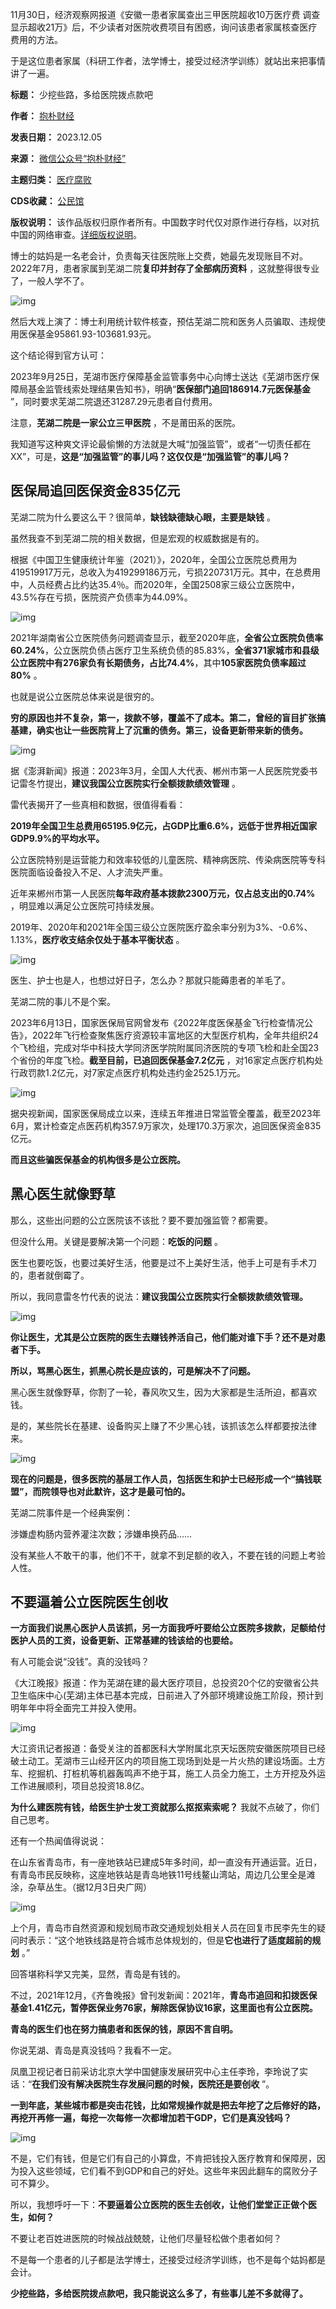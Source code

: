 11月30日，经济观察网报道《安徽一患者家属查出三甲医院超收10万医疗费 调查显示超收21万》后，不少读者对医院收费项目有困惑，询问该患者家属核查医疗费用的方法。


于是这位患者家属（科研工作者，法学博士，接受过经济学训练）就站出来把事情讲了一遍。




**标题：** 少挖些路，多给医院拨点款吧  

**作者：** [抱朴财经](https://chinadigitaltimes.net/space/抱朴财经)  

**发表日期：** 2023.12.05  

**来源：** [微信公众号“抱朴财经”](https://web.archive.org/web/20231205154234/https://mp.weixin.qq.com/s?__biz=MzA4MjMzNjMxNg==&mid=2650278625&idx=1&sn=8f9337d08dcaed391a5a68f05d480e30&chksm=878be5b2b0fc6ca4e4ff8b0035860dab1242bcf56001be5b2c142569deec2adf9d4bdd5052de)  

**主题归类：** [医疗腐败](https://chinadigitaltimes.net/space/医疗腐败)  

**CDS收藏：** [公民馆](https://chinadigitaltimes.net/space/%E5%85%AC%E6%B0%91%E9%A6%86)  

**版权说明：** 该作品版权归原作者所有。中国数字时代仅对原作进行存档，以对抗中国的网络审查。[详细版权说明](https://chinadigitaltimes.net/chinese/copyright)。


博士的姑妈是一名老会计，负责每天往医院账上交费，她最先发现账目不对。2022年7月，患者家属到芜湖二院**复印并封存了全部病历资料** ，这就整得很专业了，一般人学不了。


![img](https://chinadigitaltimes.net/chinese/files/2023/12/post-702918-656f44e2396a1.)


然后大戏上演了：博士利用统计软件核查，预估芜湖二院和医务人员骗取、违规使用医保基金95861.93-103681.93元。


这个结论得到官方认可：


2023年9月25日，芜湖市医疗保障基金监管事务中心向博士送达《芜湖市医疗保障局基金监管线索处理结果告知书》，明确“**医保部门追回186914.7元医保基金** ”，同时要求芜湖二院退还31287.29元患者自付费用。


注意，**芜湖二院是一家公立三甲医院** ，不是莆田系的医院。


我知道写这种爽文评论最偷懒的方法就是大喊“加强监管”，或者“一切责任都在XX”，可是，**这是“加强监管”的事儿吗？这仅仅是“加强监管”的事儿吗？** 


医保局追回医保资金835亿元
--------------


芜湖二院为什么要这么干？很简单，**缺钱缺德缺心眼，主要是缺钱** 。


虽然我查不到芜湖二院的相关数据，但是宏观的权威数据是有的。


根据《中国卫生健康统计年鉴（2021）》，2020年，全国公立医院总费用为419519917万元，总收入为419299186万元，亏损220731万元。其中，在总费用中，人员经费占比约达35.4％。而2020年，全国2508家三级公立医院中，43.5%存在亏损，医院资产负债率为44.09%。


![img](https://chinadigitaltimes.net/chinese/files/2023/12/post-702918-656f44e256c0d.)


2021年湖南省公立医院债务问题调查显示，截至2020年底，**全省公立医院负债率60.24%**，公立医院负债占医疗卫生系统负债的85.83%，**全省371家城市和县级公立医院中有276家负有长期债务，占比74.4%**，其中**105家医院负债率超过80%** 。


也就是说公立医院总体来说是很穷的。


**穷的原因也并不复杂，第一，拨款不够，覆盖不了成本。第二，曾经的盲目扩张搞基建，确实也让一些医院背上了沉重的债务。第三，设备更新带来新的债务。** 


![img](https://chinadigitaltimes.net/chinese/files/2023/12/post-702918-656f44e27975b.)


据《澎湃新闻》报道：2023年3月，全国人大代表、郴州市第一人民医院党委书记雷冬竹提出，**建议我国公立医院实行全额拨款绩效管理** 。


雷代表揭开了一些真相和数据，很值得看看：


**2019年全国卫生总费用65195.9亿元，占GDP比重6.6%，远低于世界相近国家GDP9.9%的平均水平。** 


公立医院特别是运营能力和效率较低的儿童医院、精神病医院、传染病医院等专科医院面临设备投入不足、人才流失严重。


近年来郴州市第一人民医院**每年政府基本拨款2300万元，仅占总支出的0.74%** ，明显难以满足公立医院可持续发展。


2019年、2020年和2021年全国三级公立医院医疗盈余率分别为3%、-0.6%、1.13%，**医疗收支结余仅处于基本平衡状态** 。


![img](https://chinadigitaltimes.net/chinese/files/2023/12/post-702918-656f44e29c733.)


医生、护士也是人，也想过好日子，怎么办？那就只能薅患者的羊毛了。


芜湖二院的事儿不是个案。


2023年6月13日，国家医保局官网曾发布《2022年度医保基金飞行检查情况公告》，2022年飞行检查聚焦医疗资源较丰富地区的大型医疗机构，全年共组织24个飞检组，完成对华中科技大学同济医学院附属同济医院的专项飞检和赴全国23个省份的年度飞检。**截至目前，已追回医保基金7.2亿元** ，对16家定点医疗机构处行政罚款1.2亿元，对7家定点医疗机构处违约金2525.1万元。


![img](https://chinadigitaltimes.net/chinese/files/2023/12/post-702918-656f44e2c05af.)


据央视新闻，国家医保局成立以来，连续五年推进日常监管全覆盖，截至2023年6月，累计检查定点医药机构357.9万家次，处理170.3万家次，追回医保资金835亿元。


**而且这些骗医保基金的机构很多是公立医院。** 


黑心医生就像野草
--------


那么，这些出问题的公立医院该不该批？要不要加强监管？都需要。


但没什么用。关键是要解决第一个问题：**吃饭的问题** 。


医生也要吃饭，也要过美好生活，他要是过不上美好生活，他手上可是有手术刀的，患者就倒霉了。


所以，我同意雷冬竹代表的说法：**建议我国公立医院实行全额拨款绩效管理。** 


![img](https://chinadigitaltimes.net/chinese/files/2023/12/post-702918-656f44e2db8ad.)


**你让医生，尤其是公立医院的医生去赚钱养活自己，他们能对谁下手？还不是对患者下手。** 


**所以，骂黑心医生，抓黑心院长是应该的，可是解决不了问题。** 


黑心医生就像野草，你割了一轮，春风吹又生，因为大家都是生活所迫，都喜欢钱。


是的，某些院长在基建、设备购买上赚了不少黑心钱，该抓该怎么样都要按法律来。


![img](https://chinadigitaltimes.net/chinese/files/2023/12/post-702918-656f44e303525.)


**现在的问题是，很多医院的基层工作人员，包括医生和护士已经形成一个“搞钱联盟”，而院领导也对此默许，这才是最可怕的。** 


芜湖二院事件是一个经典案例：


涉嫌虚构肠内营养灌注次数；涉嫌串换药品……


没有某些人不敢干的事，他们不干，就拿不到足额的收入，不要在钱的问题上考验人性。


不要逼着公立医院医生创收
------------


**一方面我们说黑心医护人员该抓，另一方面我呼吁要给公立医院多拨款，足额给付医护人员的工资，设备更新、正常基建的钱该给的也要给。** 


有人可能会说“没钱”。真的没钱吗？


《大江晚报》报道：作为芜湖在建的最大医疗项目，总投资20个亿的安徽省公共卫生临床中心(芜湖)主体已基本完成，日前进入了外部环境建设施工阶段，预计到明年年中将全面完工并投入使用。


![img](https://chinadigitaltimes.net/chinese/files/2023/12/post-702918-656f44e330916.)


大江资讯记者报道：备受关注的首都医科大学附属北京天坛医院安徽医院项目已经破土动工。芜湖市三山经开区内的项目施工现场到处是一片火热的建设场面。土方车、挖掘机、打桩机等机器轰鸣声不绝于耳，施工人员全力施工，土方开挖及外运工作进展顺利，项目总投资18.8亿。


**为什么建医院有钱，给医生护士发工资就那么抠抠索索呢？** 我就不点破了，你们自己思考。


还有一个热闻值得说说：


在山东省青岛市，有一座地铁站已建成5年多时间，却一直没有开通运营。近日，有青岛市民反映称，这座地铁站是青岛地铁11号线鳌山湾站，周边几公里全是滩涂，杂草丛生。（据12月3日央广网）


![img](https://chinadigitaltimes.net/chinese/files/2023/12/post-702918-656f44e354f4b.)


上个月，青岛市自然资源和规划局市政交通规划处相关人员在回复市民李先生的疑问时表示：“这个地铁线路是符合城市总体规划的，但是**它也进行了适度超前的规划** 。”


回答堪称科学又完美，显然，青岛是有钱的。


不过，2021年12月，《齐鲁晚报》曾刊发新闻：2021年，**青岛市追回和扣拨医保基金1.41亿元，暂停医保业务76家，解除医保协议16家，这里面也有公立医院。** 


**青岛的医生们也在努力搞患者和医保的钱，原因不言自明。** 


你说芜湖、青岛是真没钱吗？我看不一定。


凤凰卫视记者日前采访北京大学中国健康发展研究中心主任李玲，李玲说了实话：“**在我们没有解决医院生存发展问题的时候，医院还是要创收** ”。


**一到年底，某些城市都是突击花钱，比如常规操作就是把去年挖了之后修好的路，再挖开再修一遍，每挖一次每修一次都增加若干GDP，它们是真没钱吗？** 


![img](https://chinadigitaltimes.net/chinese/files/2023/12/post-702918-656f44e377e92.)


不是，它们有钱，但是它们有自己的小算盘，不肯把钱投入医疗教育和保障房，因为投入这些领域，它们看不到GDP和自己的好处。这些年来因此翻车的腐败分子可不算少。


所以，我想呼吁一下：**不要逼着公立医院的医生去创收，让他们堂堂正正做个医生，如何？** 


不要让老百姓进医院的时候战战兢兢，让他们尽量轻松做个患者如何？


不是每一个患者的儿子都是法学博士，还接受过经济学训练，也不是每个姑妈都是会计。


**少挖些路，多给医院拨点款吧，我只能说这么多了，有些事儿差不多就得了。** 

